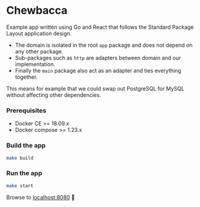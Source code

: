 # Chewbacca

Example app written using Go and React that follows the Standard Package Layout application design.

* The domain is isolated in the root `app` package and does not depend on any other package.
* Sub-packages such as `http` are adapters between domain and our implementation.
* Finally the `main` package also act as an adapter and ties everything together.

This means for example that we could swap out PostgreSQL for MySQL without affecting other dependencies.

### Prerequisites

* Docker CE >= 18.09.x
* Docker compose >= 1.23.x

### Build the app

```bash
make build
```

### Run the app

```bash
make start
```

Browse to [localhost:8080](http://localhost:8080) :rainbow:
